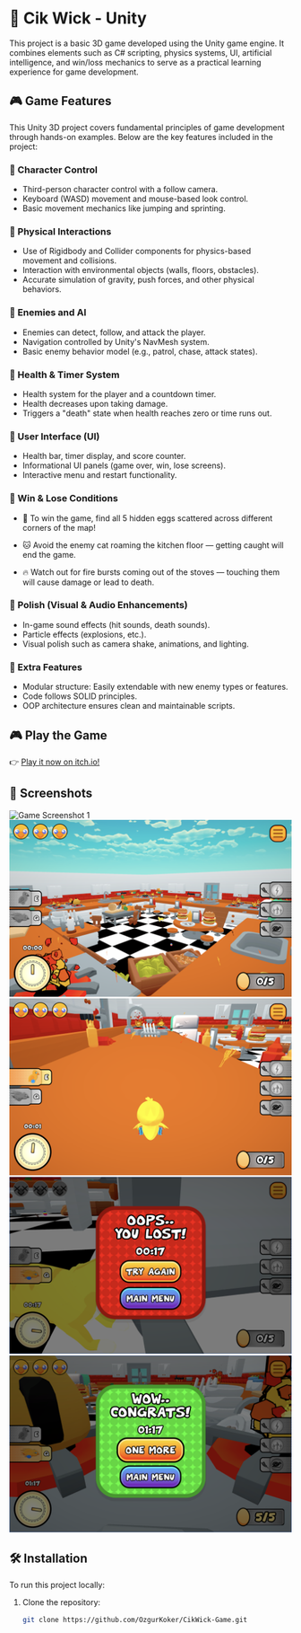 # 🐣 Cik Wick - Unity

This project is a basic 3D game developed using the Unity game engine. It combines elements such as C# scripting, physics systems, UI, artificial intelligence, and win/loss mechanics to serve as a practical learning experience for game development.

## 🎮 Game Features

This Unity 3D project covers fundamental principles of game development through hands-on examples. Below are the key features included in the project:

### 🔹 Character Control

* Third-person character control with a follow camera.
* Keyboard (WASD) movement and mouse-based look control.
* Basic movement mechanics like jumping and sprinting.

### 🔹 Physical Interactions

* Use of Rigidbody and Collider components for physics-based movement and collisions.
* Interaction with environmental objects (walls, floors, obstacles).
* Accurate simulation of gravity, push forces, and other physical behaviors.

### 🔹 Enemies and AI

* Enemies can detect, follow, and attack the player.
* Navigation controlled by Unity's NavMesh system.
* Basic enemy behavior model (e.g., patrol, chase, attack states).

### 🔹 Health & Timer System

* Health system for the player and a countdown timer.
* Health decreases upon taking damage.
* Triggers a "death" state when health reaches zero or time runs out.

### 🔹 User Interface (UI)

* Health bar, timer display, and score counter.
* Informational UI panels (game over, win, lose screens).
* Interactive menu and restart functionality.

### 🔹 Win & Lose Conditions

* 🥚 To win the game, find all 5 hidden eggs scattered across different corners of the map!

* 🐱 Avoid the enemy cat roaming the kitchen floor — getting caught will end the game.

* 🔥 Watch out for fire bursts coming out of the stoves — touching them will cause damage or lead to death.

### 🔹 Polish (Visual & Audio Enhancements)

* In-game sound effects (hit sounds, death sounds).
* Particle effects (explosions, etc.).
* Visual polish such as camera shake, animations, and lighting.

### 🔹 Extra Features

* Modular structure: Easily extendable with new enemy types or features.
* Code follows SOLID principles.
* OOP architecture ensures clean and maintainable scripts.

## 🎮 Play the Game

👉 [Play it now on itch.io!](https://ozgurkoker.itch.io/cik-wick)

## 📸 Screenshots

![Game Screenshot 1](CikWick/Images/1.png)
![Game Screenshot 1](CikWick/Images/2.png)
![Game Screenshot 1](CikWick/Images/3.png)
![Game Screenshot 1](CikWick/Images/4.png)
![Game Screenshot 1](CikWick/Images/5.png)

## 🛠️ Installation

To run this project locally:

1. Clone the repository:

   ```bash
   git clone https://github.com/OzgurKoker/CikWick-Game.git
   ```
